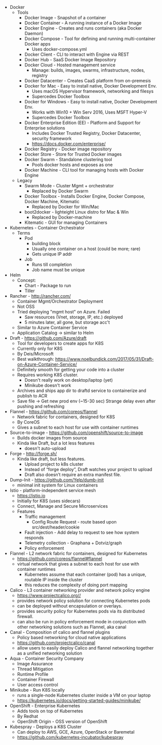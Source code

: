 * Docker
    * Tools
        * Docker Image - Snapshot of a container
        * Docker Container - A running instance of a Docker Image
        * Docker Engine - Creates and runs containers (aka Docker Daemon)
        * Docker Compose - Tool for defining and running multi-container Docker apps
            * Uses docker-compose.yml
        * Docker Client - CLI to interact with Engine via REST
        * Docker Hub - SaaS Docker Image Repository
        * Docker Cloud - Hosted management service
            * Manage: builds, images, swarms, infrastructure, nodes, registry
        * Docker Datacenter - Creates CaaS platform from on-premesis
        * Docker for Mac - Easy to install native, Docker Development Env.
            * Uses macOS Hypervisor framework, networking and filesys
            * Supercedes Docker Toolbox
        * Docker for Windows - Easy to install native, Docker Development Env.
            * Works with Win10 + Win Serv 2016, Uses MSFT Hyper-V
            * Supercedes Docker Toolbox
        * Docker Enterprise Edition (EE) - Platform and Support for Enterprise solutions
            * Includes Docker Trusted Registry, Docker Datacenter, security framework
            * https://docs.docker.com/enterprise/
        * Docker Registry - Docker image repository
        * Docker Store - Store for Trusted Docker images
        * Docker Swarm - Standalone clustering tool
            * Pools docker hosts and exposes as one
        * Docker Machine - CLI tool for managing hosts with Docker Engine
    * Legacy
        * Swarm Mode - Cluster Mgmt + orchestrator
            * Replaced by Docker Swarm
        * Docker Toolbox - Installs Docker Engine, Docker Compose, Docker Machine, Kitematic 
            * Replaced by Docker for Win/Mac
        * boot2docker - lighteight Linux distro for Mac & Win
            * Replaced by Docker-machine
        * Kitematic - GUI for managing Containers
* Kubernetes - Container Orchestrator
    * Terms
        * Pod
            * building block
            * Usually one container on a host (could be more; rare)
            * Gets unique IP addr
        * Job
            * Runs till completion
            * Job name must be unique
* Helm
    * Concept:
        * Chart - Package to run
        * Tiller
* Rancher - http://rancher.com/
    * Container Mgmt/Orchestrator Deployment
	* Not OSS
	* Tried deploying "mgmt host" on Azure.  Failed
        * Saw resources (Vnet, storage, IP, etc.) deployed
        * 5 minutes later, all gone, but storage acc't
    * Similar to Azure Container Service
    * Application Catalog -> similar to Helm
* Draft - https://github.com/Azure/draft
    * Tool for developers to create apps for K8S
    * Currently only for K8S
    * By Deis/Microsoft
	* Best walkthrough: https://www.noelbundick.com/2017/05/31/Draft-on-Azure-Container-Service/
	* Definitely smooth for getting your code into a cluster
	* Requires working K8S cluster.
        * Doesn't really work on desktop/laptop (yet)
        * Minikube doesn't work
	* Archives and ships app dir to draftd service to containerize and publish to ACR
    * Save file -> Get new prod env (~15-30 sec) Strange delay even after pushing and refreshing
* Flannel - https://github.com/coreos/flannel
    * Network fabric for containers, designed for K8S
    * By CoreOS
    * Gives a subnet to each host for use with container runtimes
* Source-to-image - https://github.com/openshift/source-to-image
	* Builds docker images from source
    * Kinda like Draft, but a lot less features
        * doesn't auto-upload
* Forge - http://forge.sh/
    * Kinda like draft, but less features.
		* Upload project to k8s cluster
		* Instead of “forge deploy”, Draft watches your project to upload
        * Draft also doesn’t require an extra manifest file.
* Dump-Init - https://github.com/Yelp/dumb-init
    * minimal init system for Linux containers
* Istio - platform-independent service mesh
    * https://istio.io
    * Initially for K8S (uses sidecars)
    * Connect, Manage and Secure Microservices
    * Features
        * Traffic management
            * Config Route Request - route based upon src/dest/header/cookie
        * Fault injection - Add delay to request to see how system responds
        * Telemetry collection - Graphana + Dotviz/graph
        * Policy enforcement
* Flannel - L2 network fabric for containers, designed for Kubernetes
    * https://github.com/coreos/flannel#flannel
    * virtual network that gives a subnet to each host for use with container runtimes
        * Kubernetes assume that each container (pod) has a unique, routable IP inside the cluster
        * this reduces the complexity of doing port mapping
* Calico - L3 container networking provider and network policy engine
    * https://www.projectcalico.org//
    * provides network policy solution for connecting Kubernetes pods
    * can be deployed without encapsulation or overlays. 
    * provides security policy for Kubernetes pods via its distributed firewall.
    * can also be run in policy enforcement mode in conjunction with other networking solutions such as Flannel, aka canal
* Canal - Composition of calico and flannel plugins
    * Policy based networking for cloud native applications
    * https://github.com/projectcalico/canal
    * allow users to easily deploy Calico and flannel networking together as a unified networking solution
* Aqua - Container Security Company
    * Image Assurance
    * Thread Mitigation
    * Runtime Profile
    * Container Firewall
    * User access control
* Minikube - Run K8S locally
    * runs a single-node Kubernetes cluster inside a VM on your laptop
    * https://kubernetes.io/docs/getting-started-guides/minikube/
* OpenShift - Enterprise Kubernetes
    * Adds tools on top of Kubernetes
    * By Redhat
    * OpenShift Origin - OSS version of OpenShift
* Kubespray - Deploys a K8S Cluster
    * Can deploy to AWS, GCE, Azure, OpenStack or Baremetal
    * https://github.com/kubernetes-incubator/kubespray
